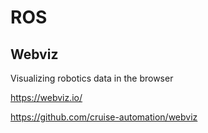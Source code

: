 # ROS


## Webviz

Visualizing robotics data in the browser

https://webviz.io/

https://github.com/cruise-automation/webviz

